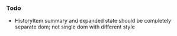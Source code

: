 ### Todo
- HistoryItem summary and expanded state should be completely separate dom; not single dom with different style

